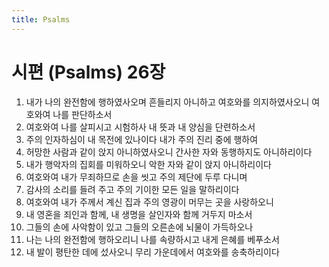 ```yaml
---
title: Psalms
---
```


# 시편 (Psalms) 26장
1. 내가 나의 완전함에 행하였사오며 흔들리지 아니하고 여호와를 의지하였사오니 여호와여 나를 판단하소서
1. 여호와여 나를 살피시고 시험하사 내 뜻과 내 양심을 단련하소서
1. 주의 인자하심이 내 목전에 있나이다 내가 주의 진리 중에 행하여
1. 허망한 사람과 같이 앉지 아니하였사오니 간사한 자와 동행하지도 아니하리이다
1. 내가 행악자의 집회를 미워하오니 악한 자와 같이 앉지 아니하리이다
1. 여호와여 내가 무죄하므로 손을 씻고 주의 제단에 두루 다니며
1. 감사의 소리를 들려 주고 주의 기이한 모든 일을 말하리이다
1. 여호와여 내가 주께서 계신 집과 주의 영광이 머무는 곳을 사랑하오니
1. 내 영혼을 죄인과 함께, 내 생명을 살인자와 함께 거두지 마소서
1. 그들의 손에 사악함이 있고 그들의 오른손에 뇌물이 가득하오나
1. 나는 나의 완전함에 행하오리니 나를 속량하시고 내게 은혜를 베푸소서
1. 내 발이 평탄한 데에 섰사오니 무리 가운데에서 여호와를 송축하리이다